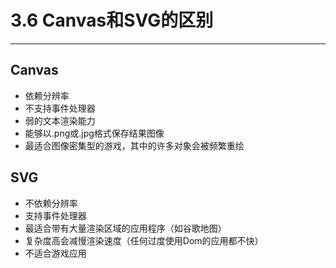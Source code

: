 # 3.6 Canvas和SVG的区别

---

## Canvas

* 依赖分辨率
* 不支持事件处理器
* 弱的文本渲染能力
* 能够以.png或.jpg格式保存结果图像
* 最适合图像密集型的游戏，其中的许多对象会被频繁重绘

## SVG

* 不依赖分辨率
* 支持事件处理器
* 最适合带有大量渲染区域的应用程序（如谷歌地图）
* 复杂度高会减慢渲染速度（任何过度使用Dom的应用都不快）
* 不适合游戏应用



